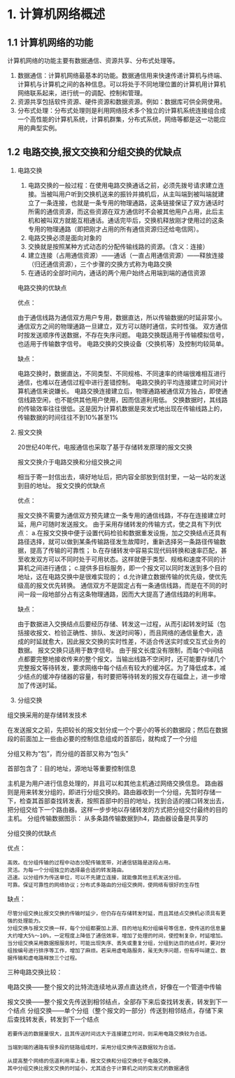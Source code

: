 # 1. 计算机网络概述

## 1.1 计算机网络的功能

计算机网络的功能主要有数据通信、资源共享、分布式处理等。

1. 数据通信：计算机网络最基本的功能。数据通信用来快速传递计算机与终端、计算机与计算机之间的各种信息。可以将处于不同地理位置的计算机用计算机网络联系起来，进行统一的调配、控制和管理。
2. 资源共享包括软件资源、硬件资源和数据资源。例如：数据库可供全网使用。
3. 分布式处理：分布式处理则是利用网络技术多个独立的计算机系统连接组合成一个高性能的计算机系统，计算机群集，分布式系统，网络等都是这一功能应用的典型实例。

## 1.2 电路交换,报文交换和分组交换的优缺点

1. 电路交换

   1. 电路交换的一般过程：在使用电路交换通话之前，必须先拨号请求建立连接。当被叫用户听到交换机送来的振铃并摘机后，从主叫端到被叫端就建立了一条连接，也就是一条专用的物理通路，这条链接保证了双方通话时所需的通信资源，而这些资源在双方通信时不会被其他用户占用，此后主机和被叫双方就能互相通话。通话完毕后，交换机释放刚才使用过的这条专用的物理通路（即把刚才占用的所有通信资源归还给电信网）。
   2. 电路交换必须是面向对象的
   3. 交换就是按照某种方式动态的分配传输线路的资源。（含义：连接）
   4. 建立连接（占用通信资源）——通话（一直占用通信资源）——释放连接（归还通信资源），三个步骤的交换方式称为电路交换
   5. 在通话的全部时间内，通话的两个用户始终占用端到端的通信资源

   电路交换的优缺点

   优点：

   由于通信线路为通信双方用户专用，数据直达，所以传输数据的时延非常小。
   通信双方之间的物理通路一旦建立，双方可以随时通信，实时性强。
   双方通信时按发送顺序传送数据，不存在失序问题。
   电路交换既适用于传输模拟信号，也适用于传输数字信号。
   电路交换的交换设备（交换机等）及控制均较简单。

   缺点：

   电路交换时，数据直达，不同类型、不同规格、不同速率的终端很难相互进行通信，也难以在通信过程中进行差错控制。
   电路交换的平均连接建立时间对计算机通信来说嫌长。
   电路交换连接建立后，物理通路被通信双方独占，即使通信线路空闲，也不能供其他用户使用，因而信道利用低。
   交换数据时，其线路的传输效率往往很低。这是因为计算机数据是突发式地出现在传输线路上的，传输数据的时间往往不到10%甚至1%
2. 报文交换

   20世纪40年代，电报通信也采取了基于存储转发原理的报文交换

   报文交换介于电路交换和分组交换之间

   相当于寄一封信出去，填好地址后，把内容全部放到信封里，一站一站的发送到目的地址。
   报文交换的优缺点

   优点：

   报文交换不需要为通信双方预先建立一条专用的通信线路，不存在连接建立时延，用户可随时发送报文。
   由于采用存储转发的传输方式，使之具有下列优点：
   a.在报文交换中便于设置代码检验和数据重发设施，加之交换结点还具有路径选择，就可以做到某条传输路径发生故障时，重新选择另一条路径传输数据，提高了传输的可靠性；
   b.在存储转发中容易实现代码转换和速率匹配，甚至收发双方可以不同时处于可用状态。这样就便于类型、规格和速度不同的计算机之间进行通信；
   c.提供多目标服务，即一个报文可以同时发送到多个目的地址，这在电路交换中是很难实现的；
   d.允许建立数据传输的优先级，使优先级高的报文优先转换。
   通信双方不是固定占有一条通信线路，而是在不同的时间一段一段地部分占有这条物理通路，因而大大提高了通信线路的利用率。

   缺点：

   由于数据进入交换结点后要经历存储、转发这一过程，从而引起转发时延（包括接收报文、检验正确性、排队、发送时间等），而且网络的通信量愈大，造成的时延就愈大，因此报文交换的实时性差，不适合传送实时或交互式业务的数据。
   报文交换只适用于数字信号。
   由于报文长度没有限制，而每个中间结点都要完整地接收传来的整个报文，当输出线路不空闲时，还可能要存储几个完整报文等待转发，要求网络中每个结点有较大的缓冲区。为了降低成本，减少结点的缓冲存储器的容量，有时要把等待转发的报文存在磁盘上，进一步增加了传送时延。
3. 分组交换


组交换采用的是存储转发技术

在发送报文之前，先把较长的报文划分成一个个更小的等长的数据段；然后在数据段的前面加上一些由必要的控制信息组成的首部后，就构成了一个分组

分组又称为“包”，而分组的首部又称为“包头”

首部包含了：目的地址，源地址等重要控制信息

主机是为用户进行信息处理的，并且可以和其他主机通过网络交换信息。
路由器则是用来转发分组的，即进行分组交换的。路由器收到一个分组，先暂时存储一下，检查其首部查找转发表，按照首部中的目的地址，找到合适的接口转发出去，把分组交给下一个路由器。这样一步步地以存储转发的方式把分组交付最终的目的主机。
分组传输数据图示：
从多条路传输数据到h4，路由器设备是共享的

分组交换的优缺点

优点：

    高效。在分组传输的过程中动态分配传输宽带，对通信链路是逐段占用。
    灵活。为每一个分组独立的选择最合适的转发路由。
    迅速。以分组作为传送单位，可以不先建立连接，就能像其他主机发送分组。
    可靠。保证可靠性的网络协议；分布式多路由的分组交换网，使网络有很好的生存性

缺点：

    尽管分组交换比报文交换的传输时延少，但仍存在存储转发时延，而且其结点交换机必须具有更强的处理能力。
    分组交换与报文交换一样，每个分组都要加上源、目的地址和分组编号等信息，使传送的信息量大约增大5%～10%，一定程度上降低了通信效率，增加了处理的时间，使控制复杂，时延增加。
    当分组交换采用数据报服务时，可能出现失序、丢失或重复分组，分组到达目的结点时，要对分组按编号进行排序等工作，增加了麻烦。若采用虚电路服务，虽无失序问题，但有呼叫建立、数据传输和虚电路释放三个过程。

三种电路交换比较：

电路交换——整个报文的比特流连续地从源点直达终点，好像在一个管道中传输

报文交换——整个报文先传送到相邻结点，全部存下来后查找转发表，转发到下一个结点
分组交换——单个分组（整个报文的一部分）传送到相邻结点，存储下来后查找转发表，转发到下一个结点

    若要传送的数据量很大，且其传送时间远大于连接建立时间，则采用电路交换较为合适。

    当端到端的通路有很多段的链路组成时，采用分组交换传送数据较为合适。

    从提高整个网络的信道利用率上看，报文交换和分组交换优于电路交换，
    其中分组交换比报文交换的时延小，尤其适合于计算机之间的突发式的数据通信
